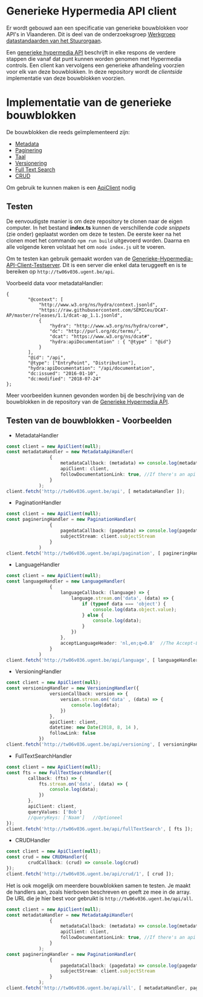 # Generieke Hypermedia API client

Er wordt gebouwd aan een specificatie van generieke bouwblokken voor API's in Vlaanderen. Dit is deel van de onderzoeksgroep [Werkgroep datastandaarden van het Stuurorgaan](https://overheid.vlaanderen.be/stuurorgaan-werkgroepen).

Een [generieke hypermedia API](https://github.com/Informatievlaanderen/generieke-hypermedia-api) beschrijft in elke respons de verdere stappen die vanaf dat punt kunnen worden genomen met Hypermedia controls. Een client kan vervolgens een generieke afhandeling voorzien voor elk van deze bouwblokken. In deze repository wordt de _clientside_ implementatie van deze bouwblokken voorzien.

# Implementatie van de generieke bouwblokken

De bouwblokken die reeds geïmplementeerd zijn:

* [Metadata](https://github.com/ddvlanck/generic-hypermedia-api-client/wiki/MetadataHandler)
* [Paginering](https://github.com/ddvlanck/generic-hypermedia-api-client/wiki/PaginationHandler)
* [Taal](https://github.com/ddvlanck/generic-hypermedia-api-client/wiki/LanguageHandler)
* [Versionering](https://github.com/ddvlanck/generic-hypermedia-api-client/wiki/VersioningHandler)
* [Full Text Search](https://github.com/ddvlanck/generic-hypermedia-api-client/wiki/FullTextSearchHandler)
* [CRUD](https://github.com/ddvlanck/generic-hypermedia-api-client/wiki/CRUDHandler)

Om gebruik te kunnen maken is een [ApiClient](https://github.com/ddvlanck/LinkedData/wiki/ApiClient) nodig 

## Testen

De eenvoudigste manier is om deze repository te clonen naar de eigen computer. In het bestand **index.ts** kunnen de verschillende _code snippets_ (zie onder) geplaatst worden om deze te testen. De eerste keer na het clonen moet het commando `npm run build` uitgevoerd worden. Daarna en alle volgende keren volstaat het om `node index.js` uit te voeren.

Om te testen kan gebruik gemaakt worden van de [Generieke-Hypermedia-API-Client-Testserver](https://github.com/ddvlanck/generic-hypermedia-api-client-testserver). Dit is een server die enkel data teruggeeft en is te bereiken op `http://tw06v036.ugent.be/api`.

Voorbeeld data voor metadataHandler:

```
{
        "@context": [
            "http://www.w3.org/ns/hydra/context.jsonld",
            "https://raw.githubusercontent.com/SEMICeu/DCAT-AP/master/releases/1.1/dcat-ap_1.1.jsonld",
            {
                "hydra": "http://www.w3.org/ns/hydra/core#",
                "dc": "http://purl.org/dc/terms/",
                "dcat": "https://www.w3.org/ns/dcat#",
                "hydra:apiDocumentation" : { "@type" : "@id"}
            }
        ],
        "@id": "/api",
        "@type": ["EntryPoint", "Distribution"],
        "hydra:apiDocumentation": "/api/documentation",
        "dc:issued": "2016-01-10",
        "dc:modified": "2018-07-24"
};
```

Meer voorbeelden kunnen gevonden worden bij de beschrijving van de bouwblokken in de repository van de [Generieke Hypermedia API](https://github.com/Informatievlaanderen/generieke-hypermedia-api).

## Testen van de bouwblokken - Voorbeelden

* MetadataHandler 

```typescript
const client = new ApiClient(null);
const metadataHandler = new MetadataApiHandler(
                {
                    metadataCallback: (metadata) => console.log(metadata),
                    apiClient: client,
                    followDocumentationLink: true, //If there's an api documentation link, it will be fetched. You can set it to false if you want!
                }
            );
client.fetch('http://tw06v036.ugent.be/api', [ metadataHandler ]);
```

* PaginationHandler

```typescript
const client = new ApiClient(null);
const pagineringHandler = new PaginationHandler(
                {
                    pagedataCallback: (pagedata) => console.log(pagedata),
                    subjectStream: client.subjectStream
                }
            )
client.fetch('http://tw06v036.ugent.be/api/pagination', [ pagineringHandler ]); 
```

* LanguageHandler

```typescript
const client = new ApiClient(null);
const languageHandler = new LanguageHandler(
                {
                    languageCallback: (language) => {
                        language.stream.on('data', (data) => {
                            if (typeof data === 'object') {
                                console.log(data.object.value);
                            } else {
                                console.log(data);
                            }
                        })
                    },
                    acceptLanguageHeader: 'nl,en;q=0.8'  //The Accept-Language header string    (supported languages on the server are nl, fr and en)
                }
            )
client.fetch('http://tw06v036.ugent.be/api/language', [ languageHandler ]);
```

* VersioningHandler

```typescript
const client = new ApiClient(null);
const versioningHandler = new VersioningHandler({
                versionCallback: version => {
                    version.stream.on('data' , (data) => {
                        console.log(data);
                    })
                },
                apiClient: client,
                datetime: new Date(2018, 8, 14 ),
                followLink: false
            })
client.fetch('http://tw06v036.ugent.be/api/versioning', [ versioningHandler ]);
```

* FullTextSearchHandler

```typescript
const client = new ApiClient(null);
const fts = new FullTextSearchHandler({
        callback: (fts) => {
            fts.stream.on('data', (data) => {
                console.log(data);
            })
        },
        apiClient: client,
        queryValues: ['Bob']
        //queryKeys: ['Naam']   //Optioneel
});
client.fetch('http://tw06v036.ugent.be/api/fullTextSearch', [ fts ]);
```

* CRUDHandler

```typescript
const client = new ApiClient(null);
const crud = new CRUDHandler({
        crudCallback: (crud) => console.log(crud)
});
client.fetch('http://tw06v036.ugent.be/api/crud/1', [ crud ]);
```

Het is ook mogelijk om meerdere bouwblokken samen te testen. Je maakt de handlers aan, zoals hierboven beschreven en geeft ze mee in de array. De URL die je hier best voor gebruikt is `http://tw06v036.ugent.be/api/all`. 

```typescript
const client = new ApiClient(null);
const metadataHandler = new MetadataApiHandler(
                {
                    metadataCallback: (metadata) => console.log(metadata),
                    apiClient: client,
                    followDocumentationLink: true, //If there's an api documentation link, it will be fetched. You can set it to false if you want!
                }
            );
const pagineringHandler = new PaginationHandler(
                {
                    pagedataCallback: (pagedata) => console.log(pagedata),
                    subjectStream: client.subjectStream
                }
            );
client.fetch('http://tw06v036.ugent.be/api/all', [ metadataHandler, pagineringHandler ]);
```


